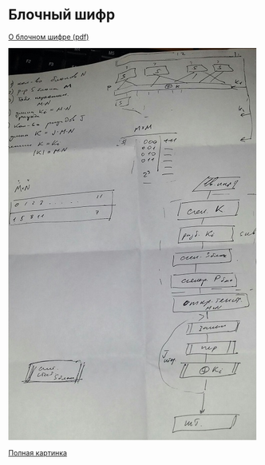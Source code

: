 # Блочный шифр

[О блочном шифре (pdf)](/doc/2lecture_2_bloc.pdf)

![Наброски Липилина](/img/lipilin1.jpg)

[Полная картинка](/img/lip1.jpg)
